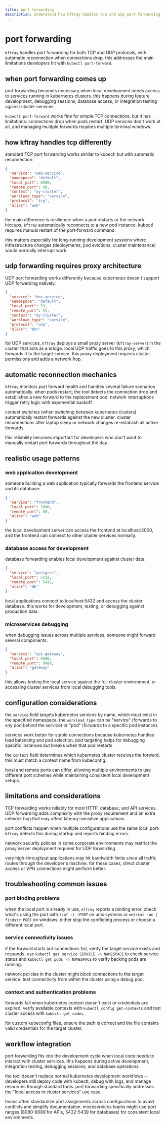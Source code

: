 ```yaml
---
title: port forwarding
description: understand how kftray handles tcp and udp port forwarding differently than kubectl
---
```


# port forwarding

`kftray` handles port forwarding for both TCP and UDP protocols, with automatic reconnection when connections drop. this addresses the main limitations developers hit with `kubectl port-forward`.

## when port forwarding comes up

port forwarding becomes necessary when local development needs access to services running in kubernetes clusters. this happens during feature development, debugging sessions, database access, or integration testing against cluster services.

`kubectl port-forward` works fine for simple TCP connections, but it has limitations: connections drop when pods restart, UDP services don't work at all, and managing multiple forwards requires multiple terminal windows.

## how kftray handles tcp differently

standard TCP port forwarding works similar to kubectl but with automatic reconnection:

```json
{
  "service": "web-service",
  "namespace": "default",
  "local_port": 8080,
  "remote_port": 80,
  "context": "my-cluster",
  "workload_type": "service",
  "protocol": "tcp",
  "alias": "web"
}
```

the main difference is resilience: when a pod restarts or the network hiccups, `kftray` automatically reconnects to a new pod instance. kubectl requires manual restart of the port-forward command.

this matters especially for long-running development sessions where infrastructure changes (deployments, pod evictions, cluster maintenance) would normally interrupt work.

## udp forwarding requires proxy architecture

UDP port forwarding works differently because kubernetes doesn't support UDP forwarding natively:

```json
{
  "service": "dns-service",
  "namespace": "default",
  "local_port": 53,
  "remote_port": 53,
  "context": "my-cluster",
  "workload_type": "service",
  "protocol": "udp",
  "alias": "dns"
}
```

for UDP services, `kftray` deploys a small proxy server (`kftray-server`) in the cluster that acts as a bridge. local UDP traffic goes to this proxy, which forwards it to the target service. this proxy deployment requires cluster permissions and adds a network hop.

## automatic reconnection mechanics

`kftray` monitors port forward health and handles several failure scenarios automatically. when pods restart, the tool detects the connection drop and establishes a new forward to the replacement pod. network interruptions trigger retry logic with exponential backoff.

context switches (when switching between kubernetes clusters) automatically restart forwards against the new cluster. cluster reconnections after laptop sleep or network changes re-establish all active forwards.

this reliability becomes important for developers who don't want to manually restart port forwards throughout the day.

## realistic usage patterns

### web application development

someone building a web application typically forwards the frontend service and its database:

```json
{
  "service": "frontend",
  "local_port": 3000,
  "remote_port": 80,
  "alias": "web"
}
```

the local development server can access the frontend at localhost:3000, and the frontend can connect to other cluster services normally.

### database access for development

database forwarding enables local development against cluster data:

```json
{
  "service": "postgres",
  "local_port": 5432,
  "remote_port": 5432,
  "alias": "db"
}
```

local applications connect to localhost:5432 and access the cluster database. this works for development, testing, or debugging against production data.

### microservices debugging

when debugging issues across multiple services, someone might forward several components:

```json
{
  "service": "api-gateway",
  "local_port": 8080,
  "remote_port": 8080,
  "alias": "gateway"
}
```

this allows testing the local service against the full cluster environment, or accessing cluster services from local debugging tools.

## configuration considerations

the `service` field targets kubernetes services by name, which must exist in the specified namespace. the `workload_type` can be "service" (forwards to any pod behind the service) or "pod" (forwards to a specific pod instance).

services work better for stable connections because kubernetes handles load balancing and pod selection. pod targeting helps for debugging specific instances but breaks when that pod restarts.

the `context` field determines which kubernetes cluster receives the forward. this must match a context name from kubeconfig.

local and remote ports can differ, allowing multiple environments to use different port schemes while maintaining consistent local development setups.

## limitations and considerations

TCP forwarding works reliably for most HTTP, database, and API services. UDP forwarding adds complexity with the proxy requirement and an extra network hop that may affect latency-sensitive applications.

port conflicts happen when multiple configurations use the same local port. `kftray` detects this during startup and reports binding errors.

network security policies in some corporate environments may restrict the proxy server deployment required for UDP forwarding.

very high-throughput applications may hit bandwidth limits since all traffic routes through the developer's machine. for these cases, direct cluster access or VPN connections might perform better.

## troubleshooting common issues

### port binding problems

when the local port is already in use, `kftray` reports a binding error. check what's using the port with `lsof -i :PORT` on unix systems or `netstat -an | findstr PORT` on windows. either stop the conflicting process or choose a different local port.

### service connectivity issues

if the forward starts but connections fail, verify the target service exists and responds. use `kubectl get service SERVICE -n NAMESPACE` to check service status and `kubectl get pods -n NAMESPACE` to verify backing pods are running.

network policies in the cluster might block connections to the target service. test connectivity from within the cluster using a debug pod.

### context and authentication problems

forwards fail when kubernetes context doesn't exist or credentials are expired. verify available contexts with `kubectl config get-contexts` and test cluster access with `kubectl get nodes`.

for custom kubeconfig files, ensure the path is correct and the file contains valid credentials for the target cluster.

## workflow integration

port forwarding fits into the development cycle when local code needs to interact with cluster services. this happens during active development, integration testing, debugging sessions, and database operations.

the tool doesn't replace normal kubernetes development workflows -- developers still deploy code with kubectl, debug with logs, and manage resources through standard tools. port forwarding specifically addresses the "local access to cluster services" use case.

teams often standardize port assignments across configurations to avoid conflicts and simplify documentation. microservices teams might use port ranges (8080-8089 for APIs, 5432-5439 for databases) for consistent local environments.
